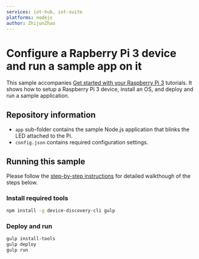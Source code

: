 ```yaml
---
services: iot-hub, iot-suite
platforms: nodejs
author: ZhijunZhao
---
```


# Configure a Rapberry Pi 3 device and run a sample app on it
This sample accompanies [Get started with your Raspberry Pi 3](https://aka.ms/rpi-node) tutorials. It shows how to setup a Raspberry Pi 3
device, install an OS, and deploy and run a sample application.

## Repository information
- `app` sub-folder contains the sample Node.js application that blinks the LED attached to the Pi.
- `config.json` contains required configuration settings.

## Running this sample
Please follow the [step-by-step instructions](https://aka.ms/rpi-node-1) for detailed walkthough of the steps below.

### Install required tools

```bash
npm install -g device-discovery-cli gulp
```

### Deploy and run

```bash
gulp install-tools
gulp deploy
gulp run
```
